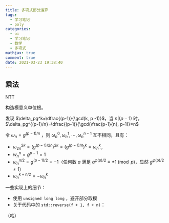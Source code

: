 ```yaml
---
title: 多项式部分运算
tags:
  - 学习笔记
  - poly
categories:
  - oi
  - 学习笔记
  - 数学
  - 多项式
mathjax: true
comment: true
date: 2021-03-23 19:38:40
---
```


## 乘法

NTT

构造模意义单位根。

发现 $\delta_pg^k=\dfrac{(p-1)}{\gcd(k, p -1)}$，当 $n|(p-1)$ 时， $\delta_pg^{(p-1)/n}=\dfrac{(p-1)}{\gcd(\frac{p-1}{n}, p-1)}=n$ 

令 $\omega_n=g^{(p-1)/n}$ ，则 $\omega_n^0,\omega_n^1,\cdots,\omega_n^{n-1}$ 互不相同，且有：

- $\omega_{2n}^{2k}=(g^{(p-1)/2n})^{2k}=(g^{(p-1)/n})^{k}=\omega_n^k$。
- $w_n^n=g^{p-1}=1$
- $\omega_n^{n/2}=g^{(p-1)/2}=-1$（任何数 $a$ 满足 $a^{\varphi(p)/2}\equiv \pm1\pmod p$，显然 $g^{\varphi(p)/2}\neq1$）
- $\omega_n^{k+n/2}=-\omega_n^k$

一些实现上的细节：

- 使用 `unsigned long long` ，避开部分取模
- 关于代码中的 `std::reverse(f + 1, f + n)`：

（咕）


